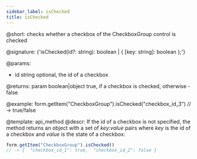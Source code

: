 ```yaml
---
sidebar_label: isChecked
title: isChecked
---          
```


@short: checks whether a checkbox of the CheckboxGroup control is checked

@signature: {'isChecked(id?: string): boolean | { [key: string]: boolean };'}

@params:
- id    string  optional, the id of a checkbox

@returns:
param   boolean|object     true, if a checkbox is checked, otherwise - false

@example:
form.getItem("CheckboxGroup").isChecked("checkbox_id_3") 
// -> true/false


@template: api_method
@descr:
If the id of a checkbox is not specified, the method returns an object with a set of *key:value* pairs where *key* is the id of a checkbox and *value* is the state of a checkbox:

~~~js
form.getItem("CheckboxGroup").isChecked() 
// -> {  "checkbox_id_1": true,  "checkbox_id_2": false }
~~~

